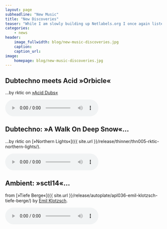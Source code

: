 ```yaml
---
layout: page
subheadline: "New Music"
title: "New Discoveries"
teaser: "While I am slowly building up Netlabels.org I once again listen to lots of free music available in the deep worlds of netlabels. Here are some of my current favorites, discovered while digging into the archives."
categories:
    - news
header:
    image_fullwidth: blog/new-music-discoveries.jpg
    caption: 
    caption_url: 
image:
    homepage: blog/new-music-discoveries.jpg
---
```


## Dubtechno meets Acid »Orbicle«

...by rktic on [»Acid Dubs«](https://archive.org/details/ratc009)

<audio controls>
  <source src="https://archive.org/download/ratc009/ratc009_02_rktic_-_orbicle.mp3" type="audio/mpeg">
  Your browser does not support the audio tag.
</audio>

## Dubtechno: »A Walk On Deep Snow«...

...by rktic on [»Northern Lights«]({{ site.url }}/release/thinner/thn005-rktic-northern-lights/).

<audio controls>
  <source src="https://archive.org/download/thn005/thn005-05-rktic_-_a_walk_on_deep_snow.mp3" type="audio/mpeg">
  Your browser does not support the audio tag.
</audio>


## Ambient: »sctl14«...

from [»Tiefe Berge«]({{ site.url }}/release/autoplate/apl036-emil-klotzsch-tiefe-berge/) by [Emil Klotzsch](http://www.emilklotzsch.de/).

<audio controls>
  <source src="https://ia802609.us.archive.org/18/items/apl036/apl036-01-emil_klotzsch_-_sctl14.mp3" type="audio/mpeg">
  Your browser does not support the audio tag.
</audio>




